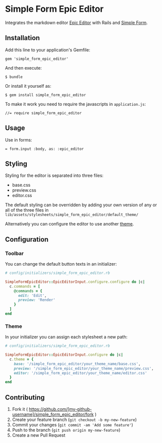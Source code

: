 # Simple Form Epic Editor

Integrates the markdown editor [Epic Editor](https://github.com/OscarGodson/EpicEditor) with Rails and [Simple Form](https://github.com/plataformatec/simple_form).

## Installation

Add this line to your application's Gemfile:

    gem 'simple_form_epic_editor'

And then execute:

    $ bundle

Or install it yourself as:

    $ gem install simple_form_epic_editor

To make it work you need to require the javascripts in `application.js`:

    //= require simple_form_epic_editor

## Usage

Use in forms:

    = form.input :body, as: :epic_editor

## Styling

Styling for the editor is separated into three files:

* base.css
* preview.css
* editor.css

The default styling can be overridden by adding your own version of any or all of the three files in `lib/assets/stylesheets/simple_form_epic_editor/default_theme/`

Alternatively you can configure the editor to use another [theme](#theme).

## Configuration

### Toolbar

You can change the default button texts in an initializer:

```Ruby
# config/initializers/simple_form_epic_editor.rb

SimpleFormEpicEditor::EpicEditorInput.configure.configure do |c|
  c.commands = [
    @commands = {
      edit: 'Edit',
      preview: 'Render'
    }
  ]
end
```

### Theme

In your initializer you can assign each stylesheet a new path:

```Ruby
# config/initializers/simple_form_epic_editor.rb

SimpleFormEpicEditor::EpicEditorInput.configure do |c|
  c.theme = {
    base: '/simple_form_epic_editor/your_theme_name/base.css',
    preview: '/simple_form_epic_editor/your_theme_name/preview.css',
    editor: '/simple_form_epic_editor/your_theme_name/editor.css'
  }
end
```

## Contributing

1. Fork it ( https://github.com/[my-github-username]/simple_form_epic_editor/fork )
2. Create your feature branch (`git checkout -b my-new-feature`)
3. Commit your changes (`git commit -am 'Add some feature'`)
4. Push to the branch (`git push origin my-new-feature`)
5. Create a new Pull Request
